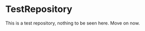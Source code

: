 TestRepository
==============

This is a test repository, nothing to be seen here. Move on now. 
 
 
  
 
 
 
 
 
 
 
 
 
 
